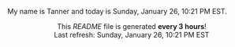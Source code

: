 My name is Tanner and today is Sunday, January 26, 10:21 PM EST.

<p align="center">This <i>README</i> file is generated <b>every 3 hours</b>!</br>Last refresh: Sunday, January 26, 10:21 PM EST<br /></p>
